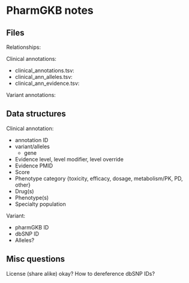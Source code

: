 # PharmGKB notes

## Files

Relationships:


Clinical annotations:
 * clinical_annotations.tsv:
 * clinical_ann_alleles.tsv:
 * clinical_ann_evidence.tsv:


Variant annotations:


## Data structures

Clinical annotation:
 * annotation ID
 * variant/alleles
   * gene
 * Evidence level, level modifier, level override
 * Evidence PMID
 * Score
 * Phenotype category {toxicity, efficacy, dosage, metabolism/PK, PD, other}
 * Drug(s)
 * Phenotype(s)
 * Specialty population

Variant:
 * pharmGKB ID
 * dbSNP ID
 * Alleles?



## Misc questions

License (share alike) okay?
How to dereference dbSNP IDs?
